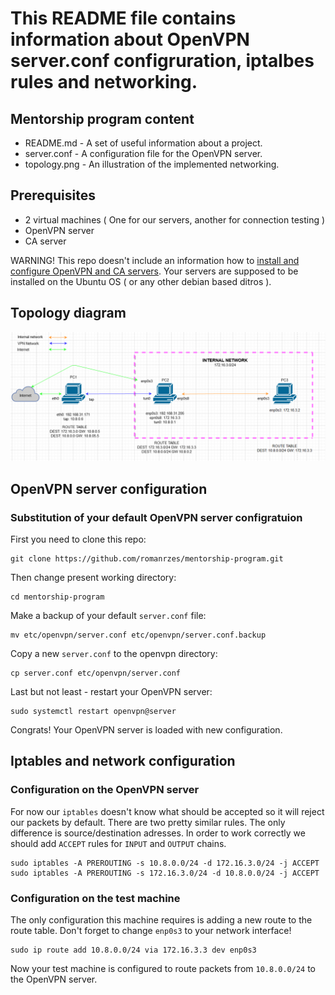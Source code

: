# This README file contains information about OpenVPN server.conf configruration, iptalbes rules and networking.

## Mentorship program content

* README.md - A set of useful information about a project.
* server.conf - A configuration file for the OpenVPN server.
* topology.png - An illustration of the implemented networking.

## Prerequisites

* 2 virtual machines ( One for our servers, another for connection testing )
* OpenVPN server
* CA server

WARNING! This repo doesn't include an information how to [install and configure OpenVPN and CA servers](https://www.digitalocean.com/community/tutorials/how-to-set-up-an-openvpn-server-on-ubuntu-18-04-ru). Your servers are supposed to be installed on the Ubuntu OS ( or any other debian based ditros ).

## Topology diagram

![Topology](topology.png)

## OpenVPN server configuration

### Substitution of your default OpenVPN server configratuion

First you need to clone this repo:

```
git clone https://github.com/romanrzes/mentorship-program.git
```

Then change present working directory:

```
cd mentorship-program
```

Make a backup of your default `server.conf` file:

```
mv etc/openvpn/server.conf etc/openvpn/server.conf.backup
```

Copy a new `server.conf` to the openvpn directory:

```
cp server.conf etc/openvpn/server.conf
```

Last but not least - restart your OpenVPN server:

```
sudo systemctl restart openvpn@server
```

Congrats! Your OpenVPN server is loaded with new configuration.

## Iptables and network configuration

### Configuration on the OpenVPN server

For now our `iptables` doesn't know what should be accepted so it will reject our packets by default. There are two pretty similar rules. The only difference is source/destination adresses. In order to work correctly we should add `ACCEPT` rules for `INPUT` and `OUTPUT` chains.

```
sudo iptables -A PREROUTING -s 10.8.0.0/24 -d 172.16.3.0/24 -j ACCEPT
sudo iptables -A PREROUTING -s 172.16.3.0/24 -d 10.8.0.0/24 -j ACCEPT
```

### Configuration on the test machine

The only configuration this machine requires is adding a new route to the route table. Don't forget to change `enp0s3` to your network interface!

```
sudo ip route add 10.8.0.0/24 via 172.16.3.3 dev enp0s3
```

Now your test machine is configured to route packets from `10.8.0.0/24` to the OpenVPN server.

